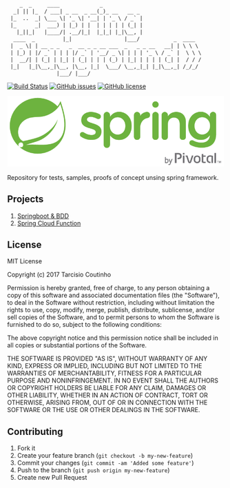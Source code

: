 ```
    _  _     ____             _
  _| || |_  / ___| _ __  _ __(_)_ __   __ _
 |_  ..  _| \___ \| '_ \| '__| | '_ \ / _` |
 |_      _|  ___) | |_) | |  | | | | | (_| |
   |_||_|   |____/| .__/|_|  |_|_| |_|\__, |
  ____  _         |_|                 |___/           _  ____
 |  _ \| | __ _ _   _  __ _ _ __ ___  _   _ _ __   __| | \ \ \
 | |_) | |/ _` | | | |/ _` | '__/ _ \| | | | '_ \ / _` |  \ \ \
 |  __/| | (_| | |_| | (_| | | | (_) | |_| | | | | (_| |  / / /
 |_|   |_|\__,_|\__, |\__, |_|  \___/ \__,_|_| |_|\__,_| /_/_/
                |___/ |___/

```
[![Build Status][Status]](https://travis-ci.org/tacsio/spring-playground)
[![GitHub issues][Issues]](https://github.com/tacsio/spring-playground/issues)
[![GitHub license][License]](https://github.com/tacsio/spring-playground/blob/master/LICENSE)

![Logo][Logo]

Repository for tests, samples, proofs of concept unsing spring framework.

## Projects

1. [Springboot & BDD](bdd/)
2. [Spring Cloud Function](function/)

## License

MIT License

Copyright (c) 2017 Tarcisio Coutinho

Permission is hereby granted, free of charge, to any person obtaining a copy
of this software and associated documentation files (the "Software"), to deal
in the Software without restriction, including without limitation the rights
to use, copy, modify, merge, publish, distribute, sublicense, and/or sell
copies of the Software, and to permit persons to whom the Software is
furnished to do so, subject to the following conditions:

The above copyright notice and this permission notice shall be included in all
copies or substantial portions of the Software.

THE SOFTWARE IS PROVIDED "AS IS", WITHOUT WARRANTY OF ANY KIND, EXPRESS OR
IMPLIED, INCLUDING BUT NOT LIMITED TO THE WARRANTIES OF MERCHANTABILITY,
FITNESS FOR A PARTICULAR PURPOSE AND NONINFRINGEMENT. IN NO EVENT SHALL THE
AUTHORS OR COPYRIGHT HOLDERS BE LIABLE FOR ANY CLAIM, DAMAGES OR OTHER
LIABILITY, WHETHER IN AN ACTION OF CONTRACT, TORT OR OTHERWISE, ARISING FROM,
OUT OF OR IN CONNECTION WITH THE SOFTWARE OR THE USE OR OTHER DEALINGS IN THE
SOFTWARE.


## Contributing

1. Fork it
2. Create your feature branch (`git checkout -b my-new-feature`)
3. Commit your changes (`git commit -am 'Added some feature'`)
4. Push to the branch (`git push origin my-new-feature`)
5. Create new Pull Request


[Logo]: https://github.com/tacsio/spring-playground/blob/master/spring.png?raw=true
[License]: https://img.shields.io/github/license/tacsio/spring-playground.svg
[Issues]: https://img.shields.io/github/issues/tacsio/spring-playground.svg
[Status]: https://travis-ci.org/tacsio/spring-playground.svg?branch=master
